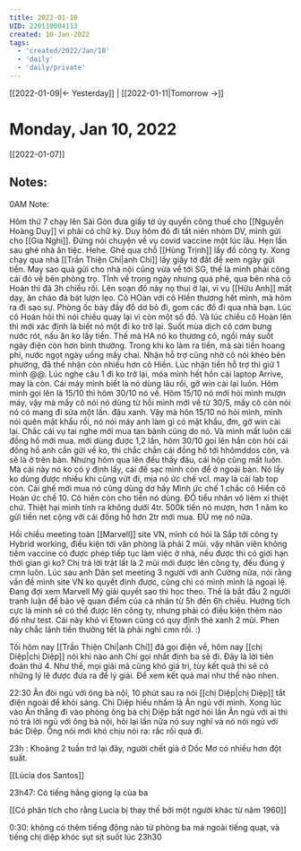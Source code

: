 ```yaml
---
title: 2022-01-10
UID: 220110004113
created: 10-Jan-2022
tags:
  - 'created/2022/Jan/10'
  - 'daily'
  - 'daily/private'
---
```

[[2022-01-09|<- Yesterday]] | [[2022-01-11|Tomorrow ->]]
# Monday, Jan 10, 2022
[[2022-01-07]]
## Notes:
0AM Note:

Hôm thứ 7 chạy lên Sài Gòn đưa giấy tờ ủy quyền công thuế cho [[Nguyễn Hoàng Duy]] vì phải có chữ ký. Duy hôm đó đi tất niên nhóm DV, mình gửi cho [[Gia Nghi]]. Đứng nói chuyện về vụ covid vaccine một lúc lâu. Hẹn lần sau ghé nhà ăn tiệc. Hehe.
Ghé qua chỗ [[Hùng Trịnh]] lấy đồ công ty. Xong chạy qua nhà [[Trần Thiện Chí|anh Chí]] lấy giấy tờ đất để xem ngày gửi tiền. May sao quà gửi cho nhà nội cũng vừa về tới SG, thế là mình phải công cái đó về bên phòng trọ. TÍnh về trong ngày nhưng quá phê, qua bên nhà cô Hoàn thì đã 3h chiều rồi. Lên soạn đồ này nọ thui ở lại, vì vụ [[Hữu Anh]] mất dạy, ăn cháo đá bát lượn lẹo. Cô HOàn với cô HIền thương hết mình, mà hôm ra đi sạo sự. Phòng ốc bày đầy đồ dơ bỏ đi, gom các đồ đi qua nhà bạn. Lúc cô Hoàn hỏi thì nói chiều quay lại vì còn một số đồ. Và lúc chiều cô Hoàn lên thì mới xác định là biết nó một đi ko trở lại. Suốt mùa dịch cô cơm bưng nước rót, nấu ăn ko lấy tiền. Thế mà HA nó ko thương cô, ngồi máy suốt ngày điện còn hơn bình thường. Trong khi ko làm ra tiền, mà sài tiền hoang phí, nước ngọt ngày uống mấy chai. Nhận hỗ trợ cũng nhờ cô nói khéo bên phường, đã thế nhận còn nhiều hơn cô Hiền. Lúc nhận tiền hỗ trợ thì giữ 1 mình @@.
Lúc nghe câu 1 đi ko trở lại, móa mình hết hồn cái laptop Arrive, may là còn. Cái máy mình biết là nó dùng lâu rồi, gỡ win cài lại luôn. Hôm mình gọi lên là 15/10 thì hôm 30/10 nó về. Hôm 15/10 nó mới hỏi mình mượn máy, vậy mà mấy cô nói nó dùng từ hồi mình mới về từ 30/5, mấy cô còn nói nó có mang đi sửa một lần. đậu xanh. Vậy mà hôn 15/10 nó hỏi mình, mình nói quên mật khẩu rồi, nó nói máy anh làm gì có mật khẩu, đm, gỡ win cài lại. Chắc cái vụ tai nghe mới mua tan bành cũng do nó. Và mình mất luôn cái đồng hồ mới mua. mới dùng được 1,2 lần, hôm 30/10 gọi lên hắn còn hỏi cái đồng hồ anh cần gửi về ko, thì chắc chắn cái đồng hồ tới hhômddos còn, và sẽ là ở trên bàn. Nhưng hôm qua lên đếu thấy đâu, cái hộp cũng mất luôn. Mà cái này nó ko có ý định lấy, cái đế sạc mình còn để ở ngoài bàn. Nó lấy ko dùng được nhiều khi cũng vứt đi, mịa nó ức chế vcl. may là cái lab top còn. Cái ghế mới mua nó cũng dùng dơ hầy Mình ức chế 1 chắc cô Hiền cô Hoàn ức chế 10. Cô hiền còn cho tiền nó dùng. ĐỒ tiểu nhân vô liêm xỉ thiệt chứ. Thiệt hại mình tính ra không dưới 4tr. 500k tiền nó mượn, hơn 1 năm ko gửi tiền net cộng với cái đồng hồ hơn 2tr mới mua. ĐÙ mẹ nó nữa.

Hồi chiều meeting toàn [[Marvell]] site VN, mình có hỏi là Sắp tới công ty Hybrid working, điều kiện tới văn phòng là phải 2 mũi. vậy nhân viên không tiêm vaccine có được phép tiếp tục làm việc ở nhà, nếu được thì có giới hạn thời gian gì ko? Chị trả lời trật lất là 2 mũi mới được lên công ty, đếu đúng ý cmn luôn.
Lúc sau anh Dân set meeting 3 người với anh Cường nữa, nói rằng vấn đề mình site VN ko quyết định được, cũng chỉ có mình mình là ngoại lệ. Đang đợi xem Marvell Mỹ giải quyết sao thì học theo. Thế là bắt đầu 2 người tranh luận để bảo vệ quan điểm của cá nhân từ 5h đến 6h chiều. Hướng tích cực là mình sẽ có thể được lên công ty, nhưng phải có điều kiện thêm nào đó như test. Cái này khó vì Etown cũng có quy định thẻ xanh 2 mũi. Phen này chắc lãnh tiền thưởng tết là phải nghỉ cmn rồi. :)

Tối hôm nay [[Trần Thiện Chí|anh Chí]] đã gọi điện về, hôm nay [[chị Diệp|chị Diệp]] nói khi nào anh Chí gọi nhất định ba sẽ đi. Đây là lời tiên đoán thứ 4. Như thế, mọi giải mã cũng khó giá trị, tùy kết quả thì sẽ có những lý lẽ được đưa ra để lý giải. Để xem kết quả mai như thế nào nhen.

22:30 
Ân đòi ngủ với ông bà nội, 10 phút sau ra nói [[chị Diệp|chị Diệp]] tắt điện ngoài để khỏi sáng. Chị Diệp hiểu nhầm là Ân ngủ với mình. Xong lúc vào Ân thẳng đi vào phòng ông bà chị Diệp bất ngờ hỏi lần Ân ngủ với ai thì nó trả lời ngủ với ông bà nội, hỏi lại lần nữa nó suy nghĩ và nó nói ngủ với bác Diệp. Ông nói mới khó chịu nói ra: rắc rối quá đi.

23h :
Khoảng 2 tuần trở lại đây, người chết già ở Dốc Mơ có nhiều hơn đột suất.

[[Lúcia dos Santos]]

23h47: Có tiếng hắng giọng lạ của ba

[[Có phân tích cho rằng Lucia bị thay thế bởi một người khác từ năm 1960]]


0:30: không có thêm tiếng động nào từ phòng ba má ngoài tiếng quạt, và tiếng chị diệp khóc sụt sịt suốt lúc 23h30